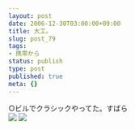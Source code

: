 ```yaml
---
layout: post
date: 2006-12-30T03:00:00+09:00
title: 大工。
slug: post_79
tags:
- 携帯から
status: publish
type: post
published: true
meta: {}
---
```

<div class="caption">○ビルでクラシックやってた。すばら</div>
<div class="photo"><img src="/images/uploads/blog-photo-1167464543.45-0.jpg" />
<img src="/images/uploads/blog-photo-1167464543.45-1.jpg" /></div>
